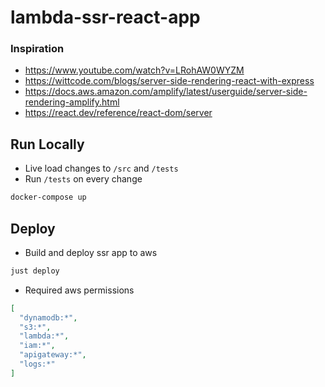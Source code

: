# lambda-ssr-react-app

### Inspiration

- https://www.youtube.com/watch?v=LRohAW0WYZM
- https://wittcode.com/blogs/server-side-rendering-react-with-express
- https://docs.aws.amazon.com/amplify/latest/userguide/server-side-rendering-amplify.html
- https://react.dev/reference/react-dom/server

## Run Locally

- Live load changes to `/src` and `/tests`
- Run `/tests` on every change

```sh
docker-compose up
```

## Deploy

- Build and deploy ssr app to aws

```sh
just deploy
```

- Required aws permissions

```json
[
  "dynamodb:*", 
  "s3:*", 
  "lambda:*", 
  "iam:*",
  "apigateway:*",
  "logs:*"
]
```